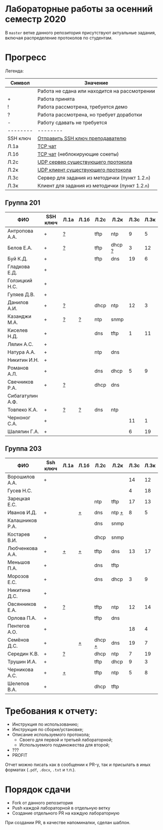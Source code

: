 # Лабораторные работы за осенний семестр 2020

В `master` ветке данного репозитория присутствуют актуальные задания, включая 
распределение протоколов по студентам.

# Прогресс

Легенда:

| Символ   | Значение                                                                                   |
| --       | --                                                                                         |
|          | Работа не сдана или находится на рассмотрении                                              |
| +        | Работа принята                                                                             |
| !        | Работа рассмотрена, требуется демо                                                         |
| ?        | Работа рассмотрена, но требует доработки                                                   |
| -        | Работу сдавать не требуется                                                                |
| -------- | --------                                                                                   |
| SSH ключ | [Отправить SSH ключ преподавателю](https://insysnw.github.io/labs/900-ssh-keygen/)         |
| Л.1a     | [TCP чат](https://insysnw.github.io/labs/01-tcp-chat/)                                     |
| Л.1б     | [TCP чат](https://insysnw.github.io/labs/01-tcp-chat/) (неблокирующие сокеты)              |
| Л.2c     | [UDP сервер существующего протокола](https://insysnw.github.io/labs/02-udp-real-protocol/) |
| Л.2к     | [UDP клиент существующего протокола](https://insysnw.github.io/labs/02-udp-real-protocol/) |
| Л.3с     | Сервер для задания из методички (пункт 1.2.`n`)                                            |
| Л.3к     | Клиент для задания из методички (пункт 1.2.`n`)                                            |

## Группа 201

| ФИО              | SSH ключ | Л.1a               | Л.1б              | Л.2c | Л.2к | Л.3с | Л.3к |
| --               | --       | --                 | --                | --   | --   | --   | --   |
| Антропова А.А.   | +        | [?](../../pull/21) |                   | tftp | ntp  | 9    | 5    |
| Белов Е.А.       | +        | [?](../../pull/10) |                   | tftp | dhcp [?](../../pull/43) | 3    | 12   |
| Буй К.Д.         | +        |                    |                   | tftp | dns  | 19   | 6    |
| Гладкова Е.Д.    | +        |                    |                   |      |      |      |      |
| Голзицкий Н.С.   | +        |                    |                   |      |      |      |      |
| Гуляев Д.В.      | +        |                    |                   |      |      |      |      |
| Данилов А.И.     | +        | [?](../../pull/8)  |                   | dhcp | ntp  | 12   | 3    |
| Казанджи М.А.    | +        | [?](../../pull/7)  | [?](../../pull/7) | ntp  | snmp |      |      |
| Киселев Н.Д.     | +        |                    |                   | dns  | tftp | 1    | 11   |
| Лялин А.С.       | +        |                    |                   |      |      |      |      |
| Натура А.А.      | +        |                    |                   | ntp  | dns  |      |      |
| Никитин И.Н.     | +        |                    |                   |      |      |      |      |
| Романов А.Л.     | +        |                    |                   | dns  | dhcp | 5    | 9    |
| Свечников Р.А.   | +        | [?](../../pull/6)  |                   | dhcp | dns  |      |      |
| Сибагатулин А.Ф. |          |                    |                   |      |      |      |      |
| Товпеко К.А.     | +        | [?](../../pull/2)  | [?](../../pull/2) | dns  | ntp  |      |      |
| Черноног С.А.    | +        |                    |                   |      |      | 11   | 1    |
| Шаляпин Г.А.     | +        |                    |                   |      |      | 6    | 19   |

## Группа 203

| ФИО             | Ssh ключ | Л.1a               | Л.1б               | Л.2с                    | Л.2к                   | Л.3с | Л.3к |
| --              | --       | --                 | --                 | --                      | --                     | --   | --   |
| Ворошилов А.А.  | +        |                    |                    |                         |                        | 14   | 12   |
| Гусев Н.С.      |          |                    |                    |                         |                        | 4    | 18   |
| Зарецкая Е.С.   |          |                    |                    | ntp                     | tftp                   | 17   | 13   |
| Иванов И.Д.     | +        |                    | [+](../../pull/13) | dns                     | ntp [+](../../pull/26) | 8    | 5    |
| Калашников Р.А. |          |                    |                    | dns                     | snmp                   |      |      |
| Костарев В.И.   | +        |                    |                    | dhcp                    | snmp                   |      |      |
| Любченкова А.А. | +        | [+](../../pull/15) | [+](../../pull/39) | tftp                    | dns                    | 13   | 17   |
| Меньшов П.А.    | +        |                    |                    | dns                     | tftp                   |      |      |
| Морозов Е.С.    | +        |                    |                    | dns                     | dhcp                   | 3    | 9    |
| Никитина Д.С.   | +        |                    |                    |                         |                        |      |      |
| Овсянников Е.А. | +        | [?](../../pull/11) |                    | tftp                    | ntp                    | 12   | 14   |
| Орлова П.А.     | +        |                    |                    | tftp                    | dns                    |      |      |
| Пентегов А.О.   | +        |                    |                    |                         |                        | 18   | 4    |
| Семёнов Д.С.    | +        |                    | [+](../../pull/42) | dhcp [+](../../pull/32) | dns                    | 19   | 7    |
| Середин К.В.    | +        | [?](../../pull/5)  |                    | dhcp                    | ntp                    | 7    | 19   |
| Трушин И.А.     | +        |                    |                    | tftp                    | dhcp                   | 9    | 3    |
| Черникова А.С.  | +        | [+](../../pull/14) |                    | tftp                    | ntp                    | 5    | 8    |
| Шелепов В.А.    | +        |                    |                    | dhcp                    | tftp                   |      |      |

# Требования к отчету:

* Инструкция по использованию;
* Инструкция по сборке/установке;
* Описание используемого протокола;
  * Своего для первой и третьей лабораторной;
  * Используемого подмножества для второй;
* ???
* PROFIT

Отчет можно писать как в сообщении к PR-у, так и присылать в иных 
форматах (`.pdf`, `.docx`, `.txt` и т.п.).

# Порядок сдачи

* Fork от данного репозитория
* Push каждой лабораторной в отдельную ветку
* Создание отдельного PR на каждую лабораторную

При создании PR, в качестве напоминалки, сделан шаблон.
